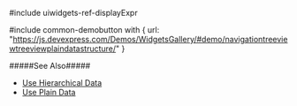 #include uiwidgets-ref-displayExpr

#include common-demobutton with {
    url: "https://js.devexpress.com/Demos/WidgetsGallery/#demo/navigationtreeviewtreeviewplaindatastructure/"
}

#####See Also#####
- [Use Hierarchical Data](/concepts/05%20Widgets/TreeView/05%20Use%20Hierarchical%20Data.md '/Documentation/Guide/Widgets/TreeView/Use_Hierarchical_Data/')
- [Use Plain Data](/concepts/05%20Widgets/TreeView/07%20Use%20Plain%20Data.md '/Documentation/Guide/Widgets/TreeView/Use_Plain_Data/')